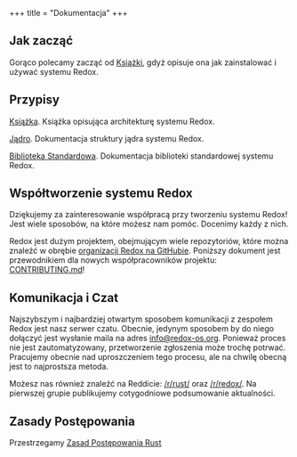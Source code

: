 +++
title = "Dokumentacja"
+++

## Jak zacząć

Gorąco polecamy zacząć od [Książki](https://doc.redox-os.org/book/), gdyż opisuje ona jak zainstalować i używać systemu Redox.

## Przypisy

[Książka](https://doc.redox-os.org/book/). Książka opisująca architekturę systemu Redox.

[Jądro](https://doc.redox-os.org/kernel/kernel/). Dokumentacja struktury jądra systemu Redox.

[Biblioteka Standardowa](https://doc.redox-os.org/std/std/). Dokumentacja biblioteki standardowej systemu Redox.

## Współtworzenie systemu Redox

Dziękujemy za zainteresowanie współpracą przy tworzeniu systemu Redox!
Jest wiele sposobów, na które możesz nam pomóc. Docenimy każdy z nich.

Redox jest dużym projektem, obejmującym wiele repozytoriów, które można znaleźć w obrębie [organizacji Redox na GitHubie](https://github.com/redox-os). Poniższy dokument jest przewodnikiem dla nowych współpracowników projektu: [CONTRIBUTING.md](https://github.com/redox-os/redox/blob/master/CONTRIBUTING.md)!

## Komunikacja i Czat

Najszybszym i najbardziej otwartym sposobem komunikacji z zespołem Redox jest nasz serwer czatu. Obecnie, jedynym sposobem by do niego dołączyć jest wysłanie maila na adres [info@redox-os.org](mailto:info@redox-os.org). Ponieważ proces nie jest zautomatyzowany, przetworzenie zgłoszenia może trochę potrwać. Pracujemy obecnie nad uproszczeniem tego procesu, ale na chwilę obecną jest to najprostsza metoda.

Możesz nas również znaleźć na Reddicie: [/r/rust/](https://www.reddit.com/r/rust) oraz
[/r/redox/](https://www.reddit.com/r/redox). Na pierwszej grupie publikujemy cotygodniowe podsumowanie aktualności.

## Zasady Postępowania

Przestrzegamy [Zasad Postępowania Rust](https://www.rust-lang.org/en-US/conduct.html)
